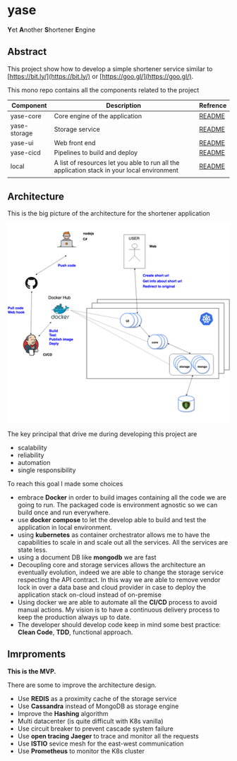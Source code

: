 # yase
**Y**et **A**nother **S**hortener **E**ngine



## Abstract

This project show how to develop a simple shortener service similar to [https://bit.ly/](https://bit.ly/) or [https://goo.gl/](https://goo.gl/).

This mono repo contains all the components related to the project

| Component    | Description                                                  | Refrence                               |
| ------------ | ------------------------------------------------------------ | -------------------------------------- |
| yase-core    | Core engine of the application                               | [README](./src/yase-core/README.md)    |
| yase-storage | Storage service                                              | [README](./src/yase-storage/README.md) |
| yase-ui      | Web front end                                                | [README](./src/yase-ui/README.md)      |
| yase-cicd    | Pipelines to build and deploy                                | [README](./src/yase-cicd/README.md)    |
| local        | A list of resources let you able to run all the application stack in your local environment | [README](./src/local/README.md)        |
|              |                                                              |                                        |



## Architecture

This is the big picture of the architecture for the shortener application

![architecture](imgs/architecture.png)



The key principal that drive me during developing this project are

- scalability
- reliability
- automation
- single responsibility



To reach this goal I made some choices

- embrace **Docker** in order to build images containing all the code we are going to run. The packaged code is environment agnostic so we can build once and run everywhere.
- use **docker compose** to let the develop able to build and test the application in local environment.
- using **kubernetes** as container orchestrator allows me to have the capabilities to scale in and scale out all the services. All the services are state less.
- using a document DB like **mongodb** we are fast
- Decoupling core and storage services allows the architecture an eventually evolution, indeed we are able to change the storage service respecting the API contract. In this way we are able to remove vendor lock in over a data base and cloud provider in case to deploy the application stack on-cloud instead of on-premise
- Using docker we are able to automate all the **CI/CD** process to avoid manual actions. My vision is to have a continuous delivery process to keep the production always up to date.
- The developer should develop code keep in mind some best practice: **Clean Code**, **TDD**, functional approach.



## Imrproments

**This is the MVP.**

There are some  to improve the architecture design.

- Use **REDIS** as a proximity cache of the storage service
- Use **Cassandra** instead of MongoDB as storage engine
- Improve the **Hashing** algorithm
- Multi datacenter (is quite difficult with K8s vanilla)
- Use circuit breaker to prevent cascade system failure
- Use **open tracing** **Jaeger** to trace and monitor all the requests
- Use **ISTIO** sevice mesh for the east-west communication
- Use **Prometheus** to monitor the K8s cluster


